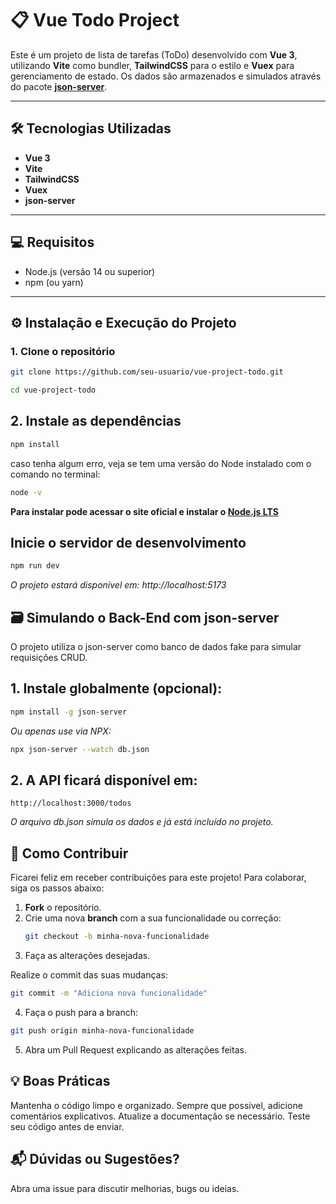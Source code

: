 # 📋 Vue Todo Project

Este é um projeto de lista de tarefas (ToDo) desenvolvido com **Vue 3**, utilizando **Vite** como bundler, **TailwindCSS** para o estilo e **Vuex** para gerenciamento de estado. Os dados são armazenados e simulados através do pacote **[json-server](https://github.com/typicode/json-server)**.

---

## 🛠️ Tecnologias Utilizadas

- **Vue 3**
- **Vite**
- **TailwindCSS**
- **Vuex**
- **json-server**

---

## 💻 Requisitos

- Node.js (versão 14 ou superior)
- npm (ou yarn)

---

## ⚙️ Instalação e Execução do Projeto

### 1. Clone o repositório

```sh
git clone https://github.com/seu-usuario/vue-project-todo.git
```

```sh
cd vue-project-todo
```

## 2. Instale as dependências
```sh
npm install
```
caso tenha algum erro, veja se tem uma versão do Node instalado com o comando no terminal: 
```sh
node -v
```
**Para instalar pode acessar o site oficial e instalar o [Node.js LTS](https://nodejs.org/)**

##  Inicie o servidor de desenvolvimento
```sh
npm run dev

```
_O projeto estará disponível em: http://localhost:5173_


## 🗃️ Simulando o Back-End com json-server

O projeto utiliza o json-server como banco de dados fake para simular requisições CRUD.

## 1. Instale globalmente (opcional):

```sh
npm install -g json-server
```
_Ou apenas use via NPX:_
```sh
npx json-server --watch db.json
```

## 2. A API ficará disponível em:
```
http://localhost:3000/todos
```
_O arquivo db.json simula os dados e já está incluído no projeto._

## 🤝 Como Contribuir

Ficarei feliz em receber contribuições para este projeto! Para colaborar, siga os passos abaixo:

1. **Fork** o repositório.
2. Crie uma nova **branch** com a sua funcionalidade ou correção:
   ```sh
   git checkout -b minha-nova-funcionalidade
    ```
3. Faça as alterações desejadas.

Realize o commit das suas mudanças:

 ```bash
git commit -m "Adiciona nova funcionalidade"
```

4. Faça o push para a branch:

```bash
git push origin minha-nova-funcionalidade
```

5. Abra um Pull Request explicando as alterações feitas.

## 💡 Boas Práticas
Mantenha o código limpo e organizado.
Sempre que possível, adicione comentários explicativos.
Atualize a documentação se necessário.
Teste seu código antes de enviar.

## 📬 Dúvidas ou Sugestões?
Abra uma issue para discutir melhorias, bugs ou ideias.